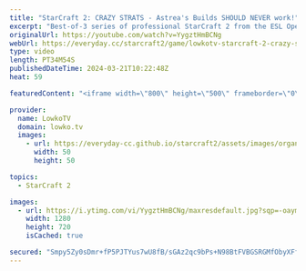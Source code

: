 ```yaml
---
title: "StarCraft 2: CRAZY STRATS - Astrea's Builds SHOULD NEVER work!"
excerpt: "Best-of-3 series of professional StarCraft 2 from the ESL Open Cup between Astrea and MeomaikA. All games in this series of SC2 are played on the brand-new tournament maps. Picture of Astrea on the thumbnail of this video is from IEM Katowice 2022 and owned by ESL. Support my work: https://patreon.com/lowkotv"
originalUrl: https://youtube.com/watch?v=YygztHmBCNg
webUrl: https://everyday.cc/starcraft2/game/lowkotv-starcraft-2-crazy-strats-astreas-builds-should-never-work/
type: video
length: PT34M54S
publishedDateTime: 2024-03-21T10:22:48Z
heat: 59

featuredContent: "<iframe width=\"800\" height=\"500\" frameborder=\"0\" src=\"https://www.youtube.com/embed/YygztHmBCNg\" allow=\"accelerometer; autoplay; encrypted-media; gyroscope; picture-in-picture\" allowfullscreen></iframe>"

provider:
  name: LowkoTV
  domain: lowko.tv
  images:
    - url: https://everyday-cc.github.io/starcraft2/assets/images/organizations/lowko.tv-50x50.jpg
      width: 50
      height: 50

topics:
  - StarCraft 2

images:
  - url: https://i.ytimg.com/vi/YygztHmBCNg/maxresdefault.jpg?sqp=-oaymwEmCIAKENAF8quKqQMa8AEB-AH-CYAC0AWKAgwIABABGGUgUihEMA8=&rs=AOn4CLBRGzn2BE-V_J4gHDfc9YnS-U4OZQ
    width: 1280
    height: 720
    isCached: true

secured: "Smpy5Zy0sDmr+fP5PJTYus7wU8fB/sGAz2qc9bPs+N98BtFVBGSRGMfObyXFfPhn/MC/oUQd7dBQN65csJOTWrthbw2yLf9dYcwZhi8dMg7r6393tzWpwg0EVzk52BkDKYq10O/9Qa3evKPNpKza/jJ3zkwAoVEim4CFo+A34+Pxq6MQg+Dyf0/pklx19w4791cCg/FD5BGy6GQ+yZ87OJy+0tQpXtwI1ytRJWzwYtE3Y6gFVzhaAwA60DXRWQ4pk7NwkUpym0b0oj3EfXpH3C7eopeDL7JU2cK7tKif/00RO5Tg1euLgCJw7Vvv2o5zbjhfSJRL5iwg9eYsfYgcRu36XcTnF+uvIaPD4VR0oksoBI0btAkK5zr7fF8wR3PtmMeIdxN7aD14VPfwTxOKw4y+G90nT9bDnBgL1H/ugQc=;uwSe6n5AyPGx1WNcT7+czA=="
---
```


